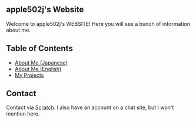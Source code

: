 ## apple502j's Website
Welcome to apple502j's WEBSITE! Here you will see a bunch of information about me.

## Table of Contents
* [About Me (Japanese)](./about-me.html)
* [About Me (English)](./about-me_eng.html)
* [My Projects](./my_projects.html)

## Contact
Contact via [Scratch](https://scratch.mit.edu/users/apple502j/). I also have an account on a chat site, but I won't mention here.
